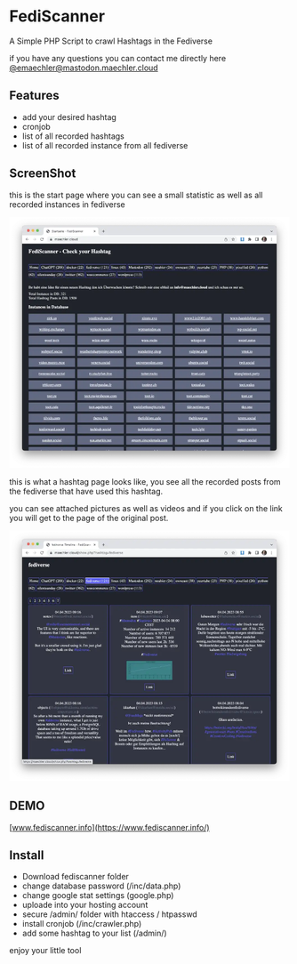 # FediScanner

A Simple PHP Script to crawl Hashtags in the Fediverse

if you have any questions you can contact me directly here
[@emaechler@mastodon.maechler.cloud](https://mastodon.maechler.coud/emaechler)

## Features

- add your desired hashtag
- cronjob
- list of all recorded hashtags
- list of all recorded instance from all fediverse

## ScreenShot

this is the start page where you can see a small statistic as well as all recorded instances in fediverse

![Screenshot Startpage](img/fediscanner1.webp)

this is what a hashtag page looks like, you see all the recorded posts from the fediverse that have used this hashtag.

you can see attached pictures as well as videos and if you click on the link you will get to the page of the original post.

![Screenshot Hashtagpage](img/fediscanner2.webp)

## DEMO

[www.fediscanner.info](https://www.fediscanner.info/)

## Install

- Download fediscanner folder
- change database password (/inc/data.php)
- change google stat settings (google.php)
- uploade into your hosting account
- secure /admin/ folder with htaccess / htpasswd
- install cronjob (/inc/crawler.php)
- add some hashtag to your list (/admin/)

enjoy your little tool
